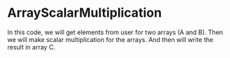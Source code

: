 # ArrayScalarMultiplication
In this code, we will get elements from user for two arrays (A and B). Then we will make scalar multiplication
for the arrays. And then will write the result in array C.
